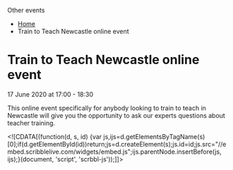 Other events

*   [Home](/)
*   Train to Teach Newcastle online event

Train to Teach Newcastle online event
=====================================

17 June 2020 at 17:00 - 18:30

This online event specifically for anybody looking to train to teach in Newcastle will give you the opportunity to ask our experts questions about teacher training. 

<!\[CDATA\[(function(d, s, id) {var js,ijs=d.getElementsByTagName(s)\[0\];if(d.getElementById(id))return;js=d.createElement(s);js.id=id;js.src="//embed.scribblelive.com/widgets/embed.js";ijs.parentNode.insertBefore(js, ijs);}(document, 'script', 'scrbbl-js'));\]\]>